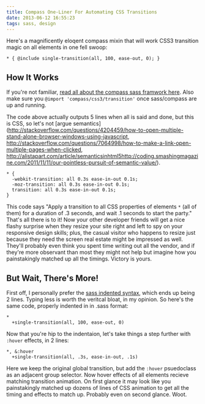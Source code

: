 ```yaml
---
title: Compass One-Liner For Automating CSS Transitions
date: 2013-06-12 16:55:23
tags: sass, design
---
```


Here's a magnificently eloqent compass mixin that will work CSS3 transition magic on all elements in one fell swoop:

`* { @include single-transition(all, 100, ease-out, 0); }`

## How It Works

If you're not familiar, [read all about the compass sass framwork here](http://compass-style.org/). Also make sure you `@import 'compass/css3/transition'` once sass/compass are up and running.

The code above actually outputs 5 lines when all is said and done, but this is CSS, so let's not [argue semantics](http://stackoverflow.com/questions/4204459/how-to-open-multiple-stand-alone-browser-windows-using-javascript, http://stackoverflow.com/questions/7064998/how-to-make-a-link-open-multiple-pages-when-clicked, http://alistapart.com/article/semanticsinhtml5http://coding.smashingmagazine.com/2011/11/11/our-pointless-pursuit-of-semantic-value/).

    * {
      -webkit-transition: all 0.3s ease-in-out 0.1s;
      -moz-transition: all 0.3s ease-in-out 0.1s;
      transition: all 0.3s ease-in-out 0.1s;
    }

This code says "Apply a transition to all CSS properties of elements `*` (all of them) for a duration of .3 seconds, and wait .1 seconds to start the party." That's all there is to it! Now your other developer friends will get a nice flashy surprise when they resize your site right and left to spy on your responsive design skills; plus, the casual visitor who happens to resize just because they need the screen real estate might be impressed as well. They'll probably even think you spent time writing out all the vendor, and if they're more observant than most they might not help but imagine how you painstakingly matched up all the timings. Victory is yours.

## But Wait, There's More!

First off, I personally prefer the [sass indented syntax](http://sass-lang.com/docs/yardoc/file.INDENTED_SYNTAX.html), which ends up being 2 lines. Typing less is worth the veritcal bloat, in my opinion. So here's the same code, properly indented in in .sass format:

    *
      +single-transition(all, 100, ease-out, 0)

Now that you're hip to the indentaion, let's take things a step further with `:hover` effects, in 2 lines:

    *, &:hover
      +single-transition(all, .3s, ease-in-out, .1s)

Here we keep the original global transition, but add the `:hover` psuedoclass as an adjacent group selector. Now hover effects of all elements recieve matching transition animation. On first glance it may look like you painstakingly matched up dozens of lines of CSS animation to get all the timing and effects to match up. Probably even on second glance. Woot.
